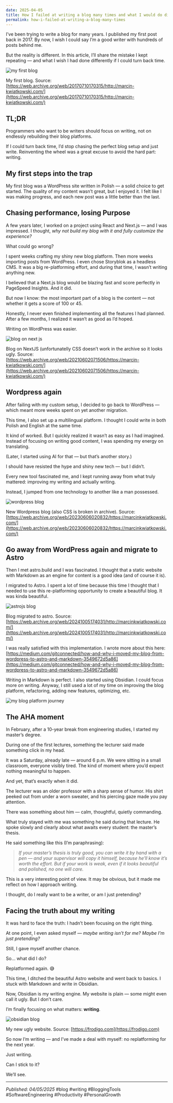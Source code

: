 ```yaml
---
date: 2025-04-05
title: How I failed at writing a blog many times and what I would do differently if I could turn back time
permalink: how-i-failed-at-writing-a-blog-many-times
---
```

I’ve been trying to write a blog for many years. I published my first post back in 2017. By now, I wish I could say I’m a good writer with hundreds of posts behind me.

But the reality is different. In this article, I’ll share the mistake I kept repeating — and what I wish I had done differently if I could turn back time.

![my first blog](https://miro.medium.com/v2/resize:fit:1400/1*ukwdWNr3j8MzNKDjZAWJtw.png)

My first blog. Source: [https://web.archive.org/web/20170710170315/http://marcin-kwiatkowski.com/](https://web.archive.org/web/20170710170315/http://marcin-kwiatkowski.com/)

## TL;DR

Programmers who want to be writers should focus on writing, not on endlessly rebuilding their blog platforms.

If I could turn back time, I’d stop chasing the perfect blog setup and just write. Reinventing the wheel was a great excuse to avoid the hard part: writing.

## My first steps into the trap

My first blog was a WordPress site written in Polish — a solid choice to get started. The quality of my content wasn’t great, but I enjoyed it. I felt like I was making progress, and each new post was a little better than the last.

## Chasing performance, losing Purpose

A few years later, I worked on a project using React and Next.js — and I was impressed. I thought, _why not build my blog with it and fully customize the experience?_

What could go wrong?

I spent weeks crafting my shiny new blog platform. Then more weeks importing posts from WordPress. I even chose Storyblok as a headless CMS. It was a big re-platforming effort, and during that time, I wasn’t writing anything new.

I believed that a Next.js blog would be blazing fast and score perfectly in PageSpeed Insights. And it did.

But now I know: the most important part of a blog is the content — not whether it gets a score of 100 or 45.

Honestly, I never even finished implementing all the features I had planned. After a few months, I realized it wasn’t as good as I’d hoped.

Writing on WordPress was easier.

![blog on next js](https://miro.medium.com/v2/resize:fit:1400/1*TdE_i5RFSX9Yx1GQ-WwpOA.png)

Blog on NextJS (unfortunatelly CSS doesn’t work in the archive so it looks ugly. Source: [https://web.archive.org/web/20210602071506/https://marcin-kwiatkowski.com/](https://web.archive.org/web/20210602071506/https://marcin-kwiatkowski.com/)

## Wordpress again

After failing with my custom setup, I decided to go back to WordPress — which meant more weeks spent on yet another migration.

This time, I also set up a multilingual platform. I thought I could write in both Polish and English at the same time.

It kind of worked. But I quickly realized it wasn’t as easy as I had imagined. Instead of focusing on writing good content, I was spending my energy on translating.

(Later, I started using AI for that — but that’s another story.)

I should have resisted the hype and shiny new tech — but I didn’t.

Every new tool fascinated me, and I kept running away from what truly mattered: improving my writing and actually writing.

Instead, I jumped from one technology to another like a man possessed.

![wordpress blog](https://miro.medium.com/v2/resize:fit:1400/1*JAgmfqvrIcMPSvoUrl5Ymw.png)

New Wordpress blog (also CSS is broken in archive). Source: [https://web.archive.org/web/20230606020832/https://marcinkwiatkowski.com/](https://web.archive.org/web/20230606020832/https://marcinkwiatkowski.com/)

## Go away from WordPress again and migrate to Astro

Then I met astro.build and I was fascinated. I thought that a static website with Markdown as an engine for content is a good idea (and of course it is).

I migrated to Astro. I spent a lot of time because this time I thought that I needed to use this re-platforming opportunity to create a beautiful blog. It was kinda beautiful.

![astrojs blog](https://miro.medium.com/v2/resize:fit:1400/1*eYJjtMNFMbei6xtnnSnAlQ.png)

Blog migrated to astro. Source: [https://web.archive.org/web/20241005174031/http://marcinkwiatkowski.com/](https://web.archive.org/web/20241005174031/http://marcinkwiatkowski.com/)

I was really satisfied with this implementation. I wrote more about this here: [https://medium.com/gitconnected/how-and-why-i-moved-my-blog-from-wordpress-to-astro-and-markdown-3549672d5a86](https://medium.com/gitconnected/how-and-why-i-moved-my-blog-from-wordpress-to-astro-and-markdown-3549672d5a86)

Writing in Markdown is perfect. I also started using Obsidian. I could focus more on writing. Anyway, I still used a lot of my time on improving the blog platform, refactoring, adding new features, optimizing, etc.

![my blog platform journey](https://miro.medium.com/v2/resize:fit:1400/1*jFzqT5jvztwT4ilcZUlbqg.png)

## The AHA moment

In February, after a 10-year break from engineering studies, I started my master’s degree.

During one of the first lectures, something the lecturer said made something click in my head.

It was a Saturday, already late — around 6 p.m. We were sitting in a small classroom, everyone visibly tired. The kind of moment where you’d expect nothing meaningful to happen.

And yet, that’s exactly when it did.

The lecturer was an older professor with a sharp sense of humor. His shirt peeked out from under a worn sweater, and his piercing gaze made you pay attention.

There was something about him — calm, thoughtful, quietly commanding.

What truly stayed with me was something he said during that lecture. He spoke slowly and clearly about what awaits every student: the master’s thesis.

He said something like this (I’m paraphrasing):

> _If your master’s thesis is truly good, you can write it by hand with a pen — and your supervisor will copy it himself, because he’ll know it’s worth the effort._
> _But if your work is weak, even if it looks beautiful and polished, no one will care._

This is a very interesting point of view. It may be obvious, but it made me reflect on how I approach writing.

I thought, do I really want to be a writer, or am I just pretending?

## Facing the truth about my writing

It was hard to face the truth: I hadn’t been focusing on the right thing.

At one point, I even asked myself — _maybe writing isn’t for me? Maybe I’m just pretending?_

Still, I gave myself another chance.

So… what did I do?

Replatformed again. 😅

This time, I ditched the beautiful Astro website and went back to basics. I stuck with Markdown and write in Obsidian.

Now, Obsidian is my writing engine. My website is plain — some might even call it ugly. But I don’t care.

I’m finally focusing on what matters: **writing**.

![obsidian blog](https://miro.medium.com/v2/resize:fit:1400/1*Hfi8Lapum4YdQoFAzAiU2A.png)

My new ugly website. Source: [https://frodigo.com](https://frodigo.com)

So now I’m writing — and I’ve made a deal with myself: no replatforming for the next year.

Just writing.

Can I stick to it?

We’ll see.

---
*Published: 04/05/2025* #blog #writing #BloggingTools #SoftwareEngineering #Productivity #PersonalGrowth
